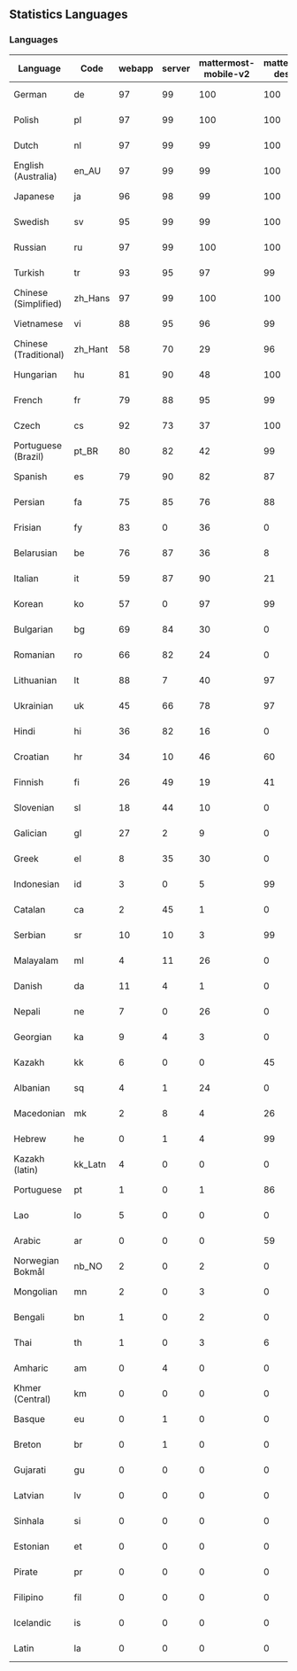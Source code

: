 ## Statistics Languages ##
###  Languages  ###
|Language|Code|webapp|server|mattermost-mobile-v2|mattermost-desktop|playbook-webapp|calls-webapp|Total|Last Modified|
|---|---|---|---|---|---|---|---|---|---|
|German|de| 97| 99| 100| 100| 0| 100| 98|2024-02-16T20:47:52.375469Z|
|Polish|pl| 97| 99| 100| 100| 0| 100| 98|2024-02-16T20:50:30.326930Z|
|Dutch|nl| 97| 99| 99| 100| 0| 100| 98|2024-02-17T13:03:14.246333Z|
|English (Australia)|en_AU| 97| 99| 99| 100| 0| 0| 98|2024-02-16T20:48:00.988990Z|
|Japanese|ja| 96| 98| 99| 100| 0| 100| 97|2024-02-16T20:49:18.473378Z|
|Swedish|sv| 95| 99| 99| 100| 0| 91| 97|2024-02-16T20:51:15.027581Z|
|Russian|ru| 97| 99| 100| 100| 0| 70| 95|2024-02-16T20:50:52.812171Z|
|Turkish|tr| 93| 95| 97| 99| 0| 91| 94|2024-02-16T20:51:23.313633Z|
|Chinese (Simplified)|zh_Hans| 97| 99| 100| 100| 0| 100| 93|2024-02-16T20:51:36.746986Z|
|Vietnamese|vi| 88| 95| 96| 99| 0| 91| 91|2024-02-16T20:51:33.038443Z|
|Chinese (Traditional)|zh_Hant| 58| 70| 29| 96| 0| 15| 87|2024-02-16T20:51:41.943922Z|
|Hungarian|hu| 81| 90| 48| 100| 0| 0| 81|2024-02-16T20:49:01.037332Z|
|French|fr| 79| 88| 95| 99| 0| 53| 80|2024-02-16T20:48:30.096329Z|
|Czech|cs| 92| 73| 37| 100| 0| 100| 77|2024-02-16T20:47:43.478307Z|
|Portuguese (Brazil)|pt_BR| 80| 82| 42| 99| 0| 91| 77|2024-02-16T20:50:38.958666Z|
|Spanish|es| 79| 90| 82| 87| 0| 26| 77|2024-02-16T20:48:04.929309Z|
|Persian|fa| 75| 85| 76| 88| 0| 0| 73|2024-02-16T20:48:17.717729Z|
|Frisian|fy| 83| 0| 36| 0| 0| 0| 72|2024-02-16T20:48:34.419157Z|
|Belarusian|be| 76| 87| 36| 8| 0| 0| 72|2024-02-16T20:47:20.845712Z|
|Italian|it| 59| 87| 90| 21| 0| 22| 68|2024-02-16T20:49:13.786488Z|
|Korean|ko| 57| 0| 97| 99| 0| 91| 68|2024-02-17T12:05:42.853868Z|
|Bulgarian|bg| 69| 84| 30| 0| 0| 0| 67|2024-02-16T20:47:24.930078Z|
|Romanian|ro| 66| 82| 24| 0| 0| 0| 64|2024-02-16T20:50:47.598819Z|
|Lithuanian|lt| 88| 7| 40| 97| 0| 81| 62|2024-02-16T20:49:53.851963Z|
|Ukrainian|uk| 45| 66| 78| 97| 0| 0| 56|2024-02-16T20:51:27.637254Z|
|Hindi|hi| 36| 82| 16| 0| 0| 0| 45|2024-02-16T20:48:52.162605Z|
|Croatian|hr| 34| 10| 46| 60| 0| 100| 35|2024-02-16T20:48:56.115886Z|
|Finnish|fi| 26| 49| 19| 41| 0| 0| 32|2024-02-16T20:48:21.551852Z|
|Slovenian|sl| 18| 44| 10| 0| 0| 0| 22|2024-02-16T20:51:02.329555Z|
|Galician|gl| 27| 2| 9| 0| 0| 0| 17|2024-02-16T20:48:39.128546Z|
|Greek|el| 8| 35| 30| 0| 0| 0| 17|2024-02-16T20:47:56.610900Z|
|Indonesian|id| 3| 0| 5| 99| 0| 0| 14|2024-02-16T20:49:05.009366Z|
|Catalan|ca| 2| 45| 1| 0| 0| 0| 13|2024-02-16T20:47:38.522831Z|
|Serbian|sr| 10| 10| 3| 99| 0| 0| 12|2024-02-16T20:51:10.832665Z|
|Malayalam|ml| 4| 11| 26| 0| 0| 0| 9|2024-02-16T20:50:07.096532Z|
|Danish|da| 11| 4| 1| 0| 0| 0| 8|2024-02-16T20:47:47.473609Z|
|Nepali|ne| 7| 0| 26| 0| 0| 0| 7|2024-02-16T20:50:20.084433Z|
|Georgian|ka| 9| 4| 3| 0| 0| 0| 7|2024-02-16T20:49:22.705283Z|
|Kazakh|kk| 6| 0| 0| 45| 0| 0| 6|2024-02-16T20:49:30.618636Z|
|Albanian|sq| 4| 1| 24| 0| 0| 0| 5|2024-02-16T20:51:06.551790Z|
|Macedonian|mk| 2| 8| 4| 26| 0| 0| 5|2024-02-16T20:50:02.071359Z|
|Hebrew|he| 0| 1| 4| 99| 0| 0| 4|2024-02-16T20:48:47.749523Z|
|Kazakh (latin)|kk_Latn| 4| 0| 0| 0| 0| 0| 4|2024-02-16T20:49:26.909826Z|
|Portuguese|pt| 1| 0| 1| 86| 0| 0| 3|2024-02-16T20:50:43.083000Z|
|Lao|lo| 5| 0| 0| 0| 0| 0| 3|2024-02-16T20:49:47.846475Z|
|Arabic|ar| 0| 0| 0| 59| 0| 0| 2|2024-02-16T20:47:16.202926Z|
|Norwegian Bokmål|nb_NO| 2| 0| 2| 0| 0| 0| 2|2024-02-16T20:50:15.768589Z|
|Mongolian|mn| 2| 0| 3| 0| 0| 0| 2|2024-02-16T20:50:11.092525Z|
|Bengali|bn| 1| 0| 2| 0| 0| 0| 1|2024-02-16T20:47:29.511364Z|
|Thai|th| 1| 0| 3| 6| 0| 0| 1|2024-02-16T20:51:19.156433Z|
|Amharic|am| 0| 4| 0| 0| 0| 0| 1|2024-02-16T20:47:12.368155Z|
|Khmer (Central)|km| 0| 0| 0| 0| 0| 0| 0|2024-02-16T20:49:35.107036Z|
|Basque|eu| 0| 1| 0| 0| 0| 0| 0|2024-02-16T20:48:13.501082Z|
|Breton|br| 0| 1| 0| 0| 0| 0| 0|2024-02-16T20:47:34.104794Z|
|Gujarati|gu| 0| 0| 0| 0| 0| 0| 0|2024-02-16T20:48:43.557363Z|
|Latvian|lv| 0| 0| 0| 0| 0| 0| 0|2024-02-16T20:49:57.656992Z|
|Sinhala|si| 0| 0| 0| 0| 0| 0| 0|2024-02-16T20:50:58.057854Z|
|Estonian|et| 0| 0| 0| 0| 0| 0| 0|2024-02-16T20:48:09.589022Z|
|Pirate|pr| 0| 0| 0| 0| 0| 0| 0|2024-02-16T20:50:34.314360Z|
|Filipino|fil| 0| 0| 0| 0| 0| 0| 0|2024-02-16T20:48:25.914471Z|
|Icelandic|is| 0| 0| 0| 0| 0| 0| 0|2024-02-16T20:49:09.433428Z|
|Latin|la| 0| 0| 0| 0| 0| 0| 0|2024-02-16T20:49:43.275262Z|

